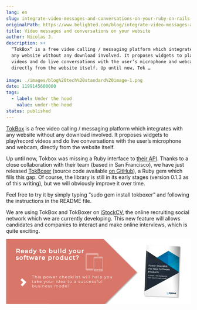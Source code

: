 ```yaml
---
lang: en
slug: integrate-video-messages-and-conversations-on-your-ruby-on-rails-website-with-tokboxer
originalPath: https://www.belighted.com/blog/integrate-video-messages-and-conversations-on-your-ruby-on-rails-website-with-tokboxer
title: Video messages and conversations on your website
author: Nicolas J.
description: >+
  “TokBox” is a free video calling / messaging platform which integrates with
  any website without any download involved. It proposes widgets to play/record
  videos and do live conversations with the user’s microphone and webcam,
  directly from the website itself. Up until now, Tok …

image: ./images/blog%20tech%20standard%20image-1.png
date: 1199145600000
tags:
  - label: Under the hood
    value: under-the-hood
status: published
---
```

[TokBox](https://www.tokbox.com) is a free video calling / messaging platform which integrates with any website without any download involved. It proposes widgets to play/record videos and do live conversations with the user’s microphone and webcam, directly from the website itself.

Up until now, Tokbox was missing a Ruby interface to [their API](https://developers.tokbox.com/index.php/Main_Page). Thanks to a close collaboration with their team (based in San Francisco), we have just released [TokBoxer](https://rubyforge.org/projects/tokboxer/) (source code available [on GitHub](https://github.com/njacobeus/tokboxer/)), a Ruby gem which fills this gap. Of course, the library is still in its early stages (version 0.1.3 as of this writing), but we will obviously improve it over time.

Feel free to try it by simply typing “sudo gem install tokboxer” and following the instructions in the README file.

We are using TokBox and TokBoxer on [iStockCV](https://www.istockcv.com/), the online recruiting social network which we are currently developing. This new feature will allows candidates and companies to interact and make online interviews, which is quite exciting.  
  
[![New Call-to-action](/content/images/legacy/UPTtKvQU_5rjKfQJ1Qjwk.png)](https://cta-redirect.hubspot.com/cta/redirect/1684659/fb3606cc-cc1b-47d0-ae85-2c9f69837fe2)